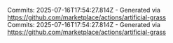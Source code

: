 Commits: 2025-07-16T17:54:27.814Z - Generated via https://github.com/marketplace/actions/artificial-grass
<br>
Commits: 2025-07-16T17:54:27.814Z - Generated via https://github.com/marketplace/actions/artificial-grass
<br>
